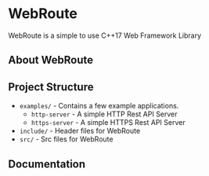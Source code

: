 # WebRoute
WebRoute is a simple to use C++17 Web Framework Library

## About WebRoute

## Project Structure
* `examples/` - Contains a few example applications.
  * `http-server` - A simple HTTP Rest API Server
  * `https-server` - A simple HTTPS Rest API Server
* `include/` - Header files for WebRoute
* `src/` - Src files for WebRoute

## Documentation